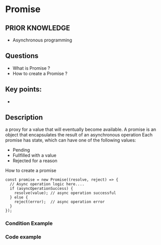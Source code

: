 # Promise 

## PRIOR KNOWLEDGE
- Asynchronous programming

## Questions 
- What is Promise ? 
- How to create a Promise ? 

## Key points:
- 

## Description 
a proxy for a value that will eventually become available.
A promise is an object that encapsulates the result of an asynchronous operation
Each promise has state, which can have one of the following values:
- Pending
- Fullfilled with a value
- Rejected for a reason

How to create a promise
```
const promise = new Promise((resolve, reject) => {
  // Async operation logic here....
  if (asyncOperationSuccess) {
    resolve(value); // async operation successful
  } else {
    reject(error);  // async operation error
  }
});
```

### Condition Example 

### Code example 
